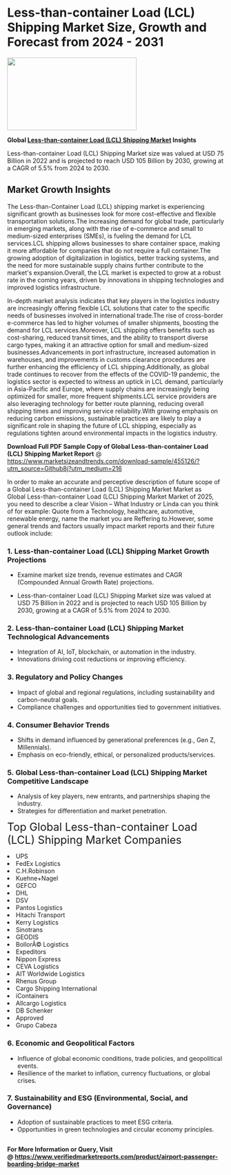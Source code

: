 <H1>Less-than-container Load (LCL) Shipping Market Size, Growth and Forecast from 2024 - 2031</H1><img class="aligncenter size-medium wp-image-584254" src="https://thirdeyenews.in/wp-content/uploads/2024/09/Global-Market-Research-300x168.jpeg" alt="" width="300" height="168" /><p><strong>Global&nbsp;<a href="https://www.marketsizeandtrends.com/download-sample/455126/?utm_source=Github8j?utm_medium=216">Less-than-container Load (LCL) Shipping Market</a> Insights</strong></p><p>Less-than-container Load (LCL) Shipping Market size was valued at USD 75 Billion in 2022 and is projected to reach USD 105 Billion by 2030, growing at a CAGR of 5.5% from 2024 to 2030.</p><p><h2>Market Growth Insights</h2> <p>The Less-than-Container Load (LCL) shipping market is experiencing significant growth as businesses look for more cost-effective and flexible transportation solutions.The increasing demand for global trade, particularly in emerging markets, along with the rise of e-commerce and small to medium-sized enterprises (SMEs), is fueling the demand for LCL services.LCL shipping allows businesses to share container space, making it more affordable for companies that do not require a full container.The growing adoption of digitalization in logistics, better tracking systems, and the need for more sustainable supply chains further contribute to the market's expansion.Overall, the LCL market is expected to grow at a robust rate in the coming years, driven by innovations in shipping technologies and improved logistics infrastructure.</p> <p>In-depth market analysis indicates that key players in the logistics industry are increasingly offering flexible LCL solutions that cater to the specific needs of businesses involved in international trade.The rise of cross-border e-commerce has led to higher volumes of smaller shipments, boosting the demand for LCL services.Moreover, LCL shipping offers benefits such as cost-sharing, reduced transit times, and the ability to transport diverse cargo types, making it an attractive option for small and medium-sized businesses.Advancements in port infrastructure, increased automation in warehouses, and improvements in customs clearance procedures are further enhancing the efficiency of LCL shipping.Additionally, as global trade continues to recover from the effects of the COVID-19 pandemic, the logistics sector is expected to witness an uptick in LCL demand, particularly in Asia-Pacific and Europe, where supply chains are increasingly being optimized for smaller, more frequent shipments.LCL service providers are also leveraging technology for better route planning, reducing overall shipping times and improving service reliability.With growing emphasis on reducing carbon emissions, sustainable practices are likely to play a significant role in shaping the future of LCL shipping, especially as regulations tighten around environmental impacts in the logistics industry.</p> <p><span class=""><strong>Download Full PDF Sample Copy of Global Less-than-container Load (LCL) Shipping Market Report</strong> @ <a href="https://www.marketsizeandtrends.com/download-sample/455126/?utm_source=Github8j?utm_medium=216" target="_blank">https://www.marketsizeandtrends.com/download-sample/455126/?utm_source=Github8j?utm_medium=216</a></span></p><p>In order to make an accurate and perceptive description of future scope of a Global&nbsp;Less-than-container Load (LCL) Shipping Market Market as Global&nbsp;Less-than-container Load (LCL) Shipping Market Market of 2025, you need to describe a clear Vision &ndash; What Industry or Linda can you think of for example: Quote from a Technology, healthcare, automotive, renewable energy, name the market you are Reffering to.However, some general trends and factors usually impact market reports and their future outlook include:</p><h3>1.&nbsp;<strong>Less-than-container Load (LCL) Shipping Market Growth Projections</strong></h3><ul><li>Examine market size trends, revenue estimates and CAGR (Compounded Annual Growth Rate) projections.</li><li><p>Less-than-container Load (LCL) Shipping Market size was valued at USD 75 Billion in 2022 and is projected to reach USD 105 Billion by 2030, growing at a CAGR of 5.5% from 2024 to 2030.</p></li></ul><h3>2.&nbsp;<strong>Less-than-container Load (LCL) Shipping Market Technological Advancements</strong></h3><ul><li>Integration of AI, IoT, blockchain, or automation in the industry.</li><li>Innovations driving cost reductions or improving efficiency.</li></ul><h3>3.&nbsp;<strong>Regulatory and Policy Changes</strong></h3><ul><li>Impact of global and regional regulations, including sustainability and carbon-neutral goals.</li><li>Compliance challenges and opportunities tied to government initiatives.</li></ul><h3>4.&nbsp;<strong>Consumer Behavior Trends</strong></h3><ul><li>Shifts in demand influenced by generational preferences (e.g., Gen Z, Millennials).</li><li>Emphasis on eco-friendly, ethical, or personalized products/services.</li></ul><h3>5.&nbsp;<strong>Global Less-than-container Load (LCL) Shipping Market Competitive Landscape</strong></h3><ul><li>Analysis of key players, new entrants, and partnerships shaping the industry.</li><li>Strategies for differentiation and market penetration.</li></ul><p data-pm-slice="1 1 []"><span style="color: inherit; font-family: inherit; font-size: 25px;">Top Global Less-than-container Load (LCL) Shipping Market Companies</span></p><div class="" data-test-id=""><p><li>UPS</li><li> FedEx Logistics</li><li> C.H.Robinson</li><li> Kuehne+Nagel</li><li> GEFCO</li><li> DHL</li><li> DSV</li><li> Pantos Logistics</li><li> Hitachi Transport</li><li> Kerry Logistics</li><li> Sinotrans</li><li> GEODIS</li><li> BollorÃ© Logistics</li><li> Expeditors</li><li> Nippon Express</li><li> CEVA Logistics</li><li> AIT Worldwide Logistics</li><li> Rhenus Group</li><li> Cargo Shipping International</li><li> iContainers</li><li> Allcargo Logistics</li><li> DB Schenker</li><li> Approved</li><li> Grupo Cabeza</li></p></div><h3>6.&nbsp;<strong>Economic and Geopolitical Factors</strong></h3><ul><li>Influence of global economic conditions, trade policies, and geopolitical events.</li><li>Resilience of the market to inflation, currency fluctuations, or global crises.</li></ul><h3>7.&nbsp;<strong>Sustainability and ESG (Environmental, Social, and Governance)</strong></h3><ul><li>Adoption of sustainable practices to meet ESG criteria.</li><li>Opportunities in green technologies and circular economy principles.</li></ul><h2><strong style="font-size: 14px;">For More Information or Query, Visit @&nbsp;</strong><a style="background-color: #ffffff; font-size: 14px;" href="https://www.marketsizeandtrends.com/report/less-than-container-load-lcl-shipping-market/" target="_blank">https://www.verifiedmarketreports.com/product/airport-passenger-boarding-bridge-market</a></h2>